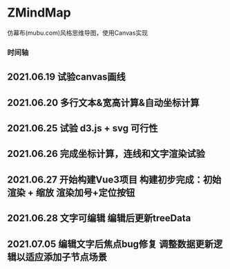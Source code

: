 # ZMindMap
仿幕布(mubu.com)风格思维导图，使用Canvas实现

### 时间轴  
2021.06.19 
试验canvas画线
---
2021.06.20 
多行文本&宽高计算&自动坐标计算
---
2021.06.25 
试验 d3.js + svg 可行性
---
2021.06.26 
完成坐标计算，连线和文字渲染试验
---
2021.06.27 
开始构建Vue3项目
构建初步完成：初始渲染 + 缩放
渲染加号+定位按钮
---
2021.06.28 
文字可编辑
编辑后更新treeData
---
2021.07.05 
编辑文字后焦点bug修复
调整数据更新逻辑以适应添加子节点场景
---


